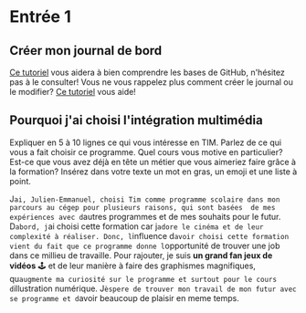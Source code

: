 # Entrée 1
## Créer mon journal de bord
[Ce tutoriel](https://guides.github.com/activities/hello-world/) vous aidera à bien comprendre les bases de GitHub, n'hésitez pas à le consulter!
Vous ne vous rappelez plus comment créer le journal ou le modifier? [Ce tutoriel](https://youtu.be/lX3bpuLK_Sg) vous aide! 

## Pourquoi j'ai choisi l'intégration multimédia
Expliquer en 5 à 10 lignes ce qui vous intéresse en TIM. Parlez de ce qui vous a fait choisir ce programme. Quel cours vous motive en particulier? Est-ce que vous avez déjà en tête un métier que vous aimeriez faire grâce à la formation? Insérez dans votre texte un mot en gras, un emoji et une liste à point. 

J`ai, Julien-Emmanuel, choisi Tim comme programme scolaire dans mon parcours au cégep pour plusieurs raisons, qui sont basées 
de mes expériences avec d`autres programmes et de mes souhaits pour le futur. D`abord, j`ai choisi cette formation car j`adore le cinéma
et de leur complexité à réaliser. Donc, l`influence d`avoir choisi cette formation vient du fait que ce programme donne l`opportunité de trouver une job dans ce millieu de travaille. Pour rajouter, je suis **un grand fan ­­­­jeux de vidéos** 🕹️ et de leur manière à faire des graphismes magnifiques, qu`augmente ma curiosité sur le programme et surtout pour le cours d`illustration numérique. J`èspere de trouver mon travail de mon futur avec se programme et d`avoir beaucoup de plaisir en meme temps.  


